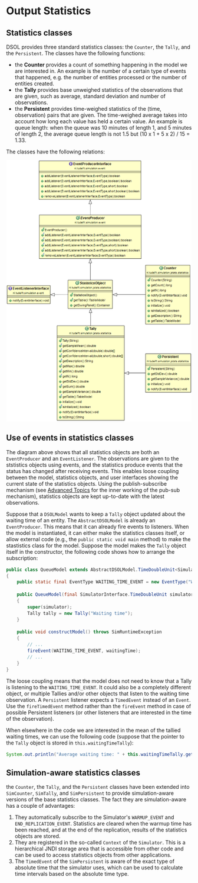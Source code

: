 # Output Statistics

## Statistics classes

DSOL provides three standard statistics classes: the `Counter`, the `Tally`, and the `Persistent`. The classes have the following functions:

* the **Counter** provides a count of something happening in the model we are interested in. An example is the number of a certain type of events that happened, e.g. the number of entities processed or the number of entities created. 
* the **Tally** provides base unweighed statistics of the observations that are given, such as average, standard deviation and number of observations. 
* the **Persistent** provides time-weighed statistics of the (time, observation) pairs that are given. The time-weighed average takes into account how long each value has held a certain value. An example is queue length: when the queue was 10 minutes of length 1, and 5 minutes of length 2, the average queue length is not 1.5 but (10 x 1 + 5 x 2) / 15 = 1.33.

The classes have the following relations:

![](../images/3-basics/jstats-statistics.png)


## Use of events in statistics classes

The diagram above shows that all statistics objects are both an `EventProducer` and an `EventListener`. The observations are given to the ststistics objects using events, and the statistics produce events that the status has changed after receiving events. This enables loose coupling between the model, statistics objects, and user interfaces showing the current state of the statistics objects. Using the publish-subscribe mechanism (see [Advanced Topics](../../advanced/pub-sub) for the inner working of the pub-sub mechanism), statistics objects are kept up-to-date with the latest observations.

Suppose that a `DSOLModel` wants to keep a `Tally` object updated about the waiting time of an entity. The `AbstractDSOLModel` is already an `EventProducer`. This means that it can already fire events to listeners. When the model is instantiated, it can either make the statistics classes itself, or allow external code (e.g., the `public static void main` method) to make the stastistics class for the model. Suppose the model makes the `Tally` object itself in the constructor, the following code shows how to arrange the subscription:

```java
public class QueueModel extends AbstractDSOLModel.TimeDoubleUnit<SimulatorInterface.TimeDoubleUnit>
{
    public static final EventType WAITING_TIME_EVENT = new EventType("WAITING_TIME");

    public QueueModel(final SimulatorInterface.TimeDoubleUnit simulator)
    {
        super(simulator);
        Tally tally = new Tally("Waiting time");
    }

    public void constructModel() throws SimRuntimeException
    {
        // ...
        fireEvent(WAITING_TIME_EVENT, waitingTime);
        // ...
    }
}
```

The loose coupling means that the model does not need to know that a Tally is listening to the `WAITING_TIME_EVENT`. It could also be a completely different object, or multiple Tallies and/or other objects that listen to the waiting time observation. A `Persistent` listener expects a `TimedEvent` instead of an `Event`. Use the `fireTimedEvent` method rather than the `fireEvent` method in case of possible Persistent listeners (or other listeners that are interested in the time of the observation). 

When elsewhere in the code we are interested in the mean of the tallied waiting times, we can use the following code (suppose that the pointer to the `Tally` object is stored in `this.waitingTimeTally`):

```java
System.out.println("Average waiting time: " + this.waitingTimeTally.getSampleMean());
```


## Simulation-aware statistics classes

the `Counter`, the `Tally`, and the `Persistent` classes have been extended into `SimCounter`, `SimTally`, and `SimPersistent` to provide simulation-aware versions of the base statistics classes. The fact they are simulation-aware has a couple of advantages:

1. They automatically subscribe to the Simulator's `WARMUP_EVENT` and `END_REPLICATION_EVENT`. Statistics are cleared when the warmup time has been reached, and at the end of the replication, results of the statistics objects are stored.
2. They are registered in the so-called `Context` of the `Simulator`. This is a hierarchical JNDI storage area that is accessible from other code and can be used to access statistics objects from other applications.
3. The `TimedEvent` of the `SimPersistent` is aware of the exact type of absolute time that the simulator uses, which can be used to calculate time intervals based on the absolute time type.


